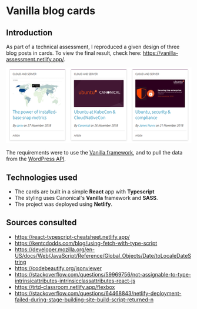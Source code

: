 # Vanilla blog cards

## Introduction

As part of a technical assessment, I reproduced a given design of three blog posts in cards. To view the final result, check here: https://vanilla-assessment.netlify.app/.

![Provided design to reproduce](/public/design.png)

The requirements were to use the [Vanilla framework](vanillaframework.io/docs), and to pull the data from the [WordPress API](https://people.canonical.com/~anthonydillon/wp-json/wp/v2/posts.json).

## Technologies used

- The cards are built in a simple **React** app with **Typescript**
- The styling uses Canonical's **Vanilla** framework and **SASS**.
- The project was deployed using **Netlify**.

## Sources consulted

- https://react-typescript-cheatsheet.netlify.app/
- https://kentcdodds.com/blog/using-fetch-with-type-script
- https://developer.mozilla.org/en-US/docs/Web/JavaScript/Reference/Global_Objects/Date/toLocaleDateString
- https://codebeautify.org/jsonviewer
- https://stackoverflow.com/questions/59969756/not-assignable-to-type-intrinsicattributes-intrinsicclassattributes-react-js
- https://trtd-classroom.netlify.app/flexbox
- https://stackoverflow.com/questions/64468843/netlify-deployment-failed-during-stage-building-site-build-script-returned-n

